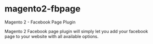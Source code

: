 # magento2-fbpage
Magento 2 - Facebook Page Plugin

Magento 2 Facebook page plugin will simply let you add your facebook page to your website with all available options.
